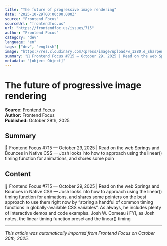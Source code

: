 ```yaml
---
title: "The future of progressive image rendering"
date: "2025-10-29T00:00:00.000Z"
source: "Frontend Focus"
sourceUrl: "frontendfoc.us"
url: "https://frontendfoc.us/issues/715"
author: "Frontend Focus"
category: "dev"
language: "en"
tags: ["dev", "english"]
image: "https://res.cloudinary.com/cpress/image/upload/w_1280,e_sharpen:60,q_auto/v1761736308/fg4ro1px2ykwcqnnnppo.png"
summary: "🚀 Frontend Focus #​715 — October 29, 2025 | Read on the web Springs and Bounces in Native CSS — Josh looks into how to approach using the linear() timing function for animations, and shares some poin"
metadata: "[object Object]"
---
```


# The future of progressive image rendering

**Source:** [Frontend Focus](https://frontendfoc.us/issues/715)  
**Author:** Frontend Focus  
**Published:** October 29th, 2025  

## Summary

🚀 Frontend Focus #​715 — October 29, 2025 | Read on the web Springs and Bounces in Native CSS — Josh looks into how to approach using the linear() timing function for animations, and shares some poin

## Content

🚀 Frontend Focus #​715 — October 29, 2025 | Read on the web Springs and Bounces in Native CSS — Josh looks into how to approach using the linear() timing function for animations, and shares some pointers on the best approach to use them right now by “storing a handful of common timing functions in globally-available CSS variables”. As always, he includes plenty of interactive demos and code examples. Josh W. Comeau ℹ️ FYI, as Josh notes, the linear timing function preset and the linear() timing

---

*This article was automatically imported from Frontend Focus on October 30th, 2025.*
